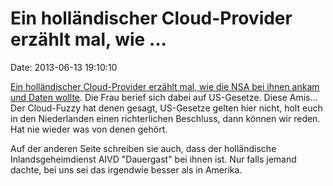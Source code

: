 Ein holländischer Cloud-Provider erzählt mal, wie \...
======================================================

Date: 2013-06-13 19:10:10

[Ein holländischer Cloud-Provider erzählt mal, wie die NSA bei ihnen
ankam und Daten
wollte](http://www.bnr.nl/nieuws/tech/663291-1306/nsa-viste-achter-het-net-bij-nederlandse-cloudprovider).
Die Frau berief sich dabei auf US-Gesetze. Diese Amis\... Der
Cloud-Fuzzy hat denen gesagt, US-Gesetze gelten hier nicht, holt euch in
den Niederlanden einen richterlichen Beschluss, dann können wir reden.
Hat nie wieder was von denen gehört.

Auf der anderen Seite schreiben sie auch, dass der holländische
Inlandsgeheimdienst AIVD \"Dauergast\" bei ihnen ist. Nur falls jemand
dachte, bei uns sei das irgendwie besser als in Amerika.
